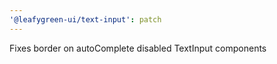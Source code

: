 ```yaml
---
'@leafygreen-ui/text-input': patch
---
```


Fixes border on autoComplete disabled TextInput components

